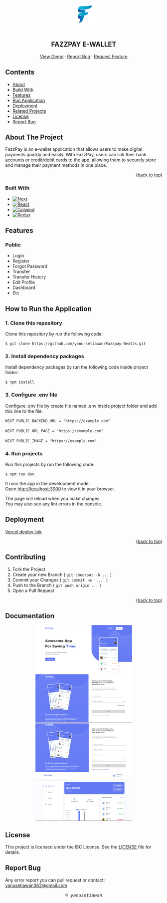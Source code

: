 <a id="readme-top"></a>

<!-- PROJECT LOGO -->
<br />
<div align="center">
  <a href="#">
    <img src="./public/payyy.png" alt="Logo" width="80" height="80">
  </a>

  <h2 align="center">FAZZPAY E-WALLET</h2>
  


  <p align="center">
    <a href="https://fazzpay-e-wallet.vercel.app/">View Demo</a>
    ·
    <a href="#">Report Bug</a>
    ·
    <a href="#">Request Feature</a>
  </p>
</div>

## Contents

- [About](#about)
- [Build With](#build-with)
- [Features](#features)
- [Run Application](#how-to-run-the-application)
- [Deployment](#deployment)
- [Related Projects](#related-projects)
- [License](#license)
- [Report Bug](#report-bug)

## About The Project

<!-- ![Product Name Screen Shot][product-screenshot] -->

FazzPay is an e-wallet application that allows users to make digital payments quickly and easily. With FazzPay, users can link their bank accounts or credit/debit cards to the app, allowing them to securely store and manage their payment methods in one place.

<p align="right">(<a href="#readme-top">back to top</a>)</p>


### Built With

- [![Next][Next.js]][Next-url]
- [![React][React.js]][React-url]
- [![Tailwind][Tailwind-CSS]][Tailwind-url]
- [![Redux][Redux]][Redux-url]



## Features

### Public

- Login
- Register
- Forgot Password
- Transfer
- Transfer History
- Edit Profile
- Dashboard
- Etc

## How to Run the Application

### 1. Clone this repository

Clone this repository by run the following code:

```
$ git clone https://github.com/yanu-setiawan/Fazzpay-NextJs.git
```

### 2. Install dependency packages

Install dependency packages by run the following code inside project folder:

```
$ npm install
```

### 3. Configure .env file

Configure .env file by create file named .env inside project folder and add this line to the file:

```
NEXT_PUBLIC_BACKEND_URL = "https://example.com"

NEXT_PUBLIC_URL_PAGE = "https://example.com"

NEXT_PUBLIC_IMAGE = "https://example.com"

```

### 4. Run projects

Run this projects by run the following code:

```
$ npm run dev
```

It runs the app in the development mode.\
Open [http://localhost:3000](http://localhost:3000) to view it in your browser.

The page will reload when you make changes.\
You may also see any lint errors in the console.

## Deployment

[Vercel deploy link](fazzpay-e-wallet-67oyyxyfr-yanu-setiawan.vercel.app)

<p align="right">(<a href="#readme-top">back to top</a>)</p>

## Contributing



1. Fork the Project
2. Create your new Branch ( `git checkout -b ...` )
3. Commit your Changes ( `git commit -m '...'` )
4. Push to the Branch ( `git push origin ...` )
5. Open a Pull Request


<p align="right">(<a href="#readme-top">back to top</a>)</p>


## Documentation

<p align="center" style="gap:2%">
<img width="310" src="./src/assets/Readme/1.png" alt="Landing page">
<img width="310" src="./src/assets/Readme/2.png" alt="Landing page">
<img width="310" src="./src/assets/Readme/3.png" alt="Landing page">
<img width="310" src="./src/assets/Readme/4.png" alt="Landing page">
</p>

## License

This project is licensed under the ISC License. See the [LICENSE](LICENSE) file for details.

## Report Bug

Any error report you can pull request
or contact: <yanusetiawan363@gmail.com>

<p align="center"> <samp><i>&copy; yanusetiawan </i></samp> </p>



[Next.js]: https://img.shields.io/badge/next.js-000000?style=for-the-badge&logo=nextdotjs&logoColor=white
[Next-url]: https://nextjs.org/
[React.js]: https://img.shields.io/badge/React-20232A?style=for-the-badge&logo=react&logoColor=61DAFB
[React-url]: https://reactjs.org/
[Tailwind-CSS]: https://img.shields.io/badge/tailwindcss-%2338B2AC.svg?style=for-the-badge&logo=tailwind-css&logoColor=white
[Tailwind-url]: https://tailwindcss.com/
[Redux]: https://img.shields.io/badge/redux-%23593d88.svg?style=for-the-badge&logo=redux&logoColor=white
[Redux-url]: https://redux.js.org/
